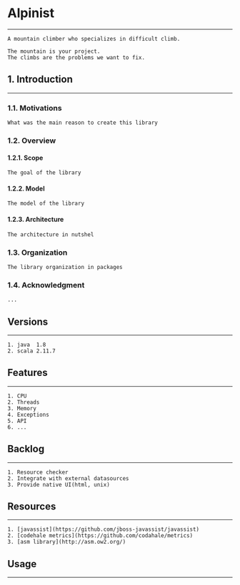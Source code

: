 # Alpinist
---
    
    A mountain climber who specializes in difficult climb.

    The mountain is your project.
    The climbs are the problems we want to fix.


## 1. Introduction
---

### 1.1. Motivations
    What was the main reason to create this library

### 1.2. Overview

#### 1.2.1. Scope
    The goal of the library

#### 1.2.2. Model
    The model of the library

#### 1.2.3. Architecture
    The architecture in nutshel
 
### 1.3. Organization
    The library organization in packages

### 1.4. Acknowledgment
    ...

## Versions
---
    1. java  1.8
    2. scala 2.11.7

## Features
---

    1. CPU
    2. Threads
    3. Memory
    4. Exceptions
    5. API
    6. ...


## Backlog
---
    1. Resource checker
    2. Integrate with external datasources
    3. Provide native UI(html, unix)


## Resources
---
    1. [javassist](https://github.com/jboss-javassist/javassist)
    2. [codehale metrics](https://github.com/codahale/metrics)
    3. [asm library](http://asm.ow2.org/)

    
## Usage
---



        


  
